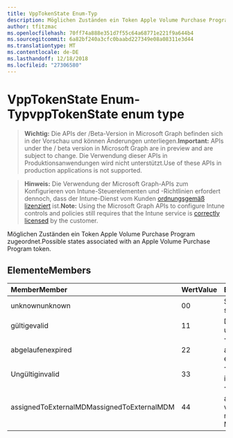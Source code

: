 ```yaml
---
title: VppTokenState Enum-Typ
description: Möglichen Zuständen ein Token Apple Volume Purchase Program zugeordnet.
author: tfitzmac
ms.openlocfilehash: 70ff74a888e351d7f55c64a68771e221f9a644b4
ms.sourcegitcommit: 6a82bf240a3cfc0baabd227349e08a08311e3d44
ms.translationtype: MT
ms.contentlocale: de-DE
ms.lasthandoff: 12/18/2018
ms.locfileid: "27306580"
---
```

# <a name="vpptokenstate-enum-type"></a><span data-ttu-id="8d7e8-103">VppTokenState Enum-Typ</span><span class="sxs-lookup"><span data-stu-id="8d7e8-103">vppTokenState enum type</span></span>

> <span data-ttu-id="8d7e8-104">**Wichtig:** Die APIs der /Beta-Version in Microsoft Graph befinden sich in der Vorschau und können Änderungen unterliegen.</span><span class="sxs-lookup"><span data-stu-id="8d7e8-104">**Important:** APIs under the / beta version in Microsoft Graph are in preview and are subject to change.</span></span> <span data-ttu-id="8d7e8-105">Die Verwendung dieser APIs in Produktionsanwendungen wird nicht unterstützt.</span><span class="sxs-lookup"><span data-stu-id="8d7e8-105">Use of these APIs in production applications is not supported.</span></span>

> <span data-ttu-id="8d7e8-106">**Hinweis:** Die Verwendung der Microsoft Graph-APIs zum Konfigurieren von Intune-Steuerelementen und -Richtlinien erfordert dennoch, dass der Intune-Dienst vom Kunden [ordnungsgemäß lizenziert](https://go.microsoft.com/fwlink/?linkid=839381) ist.</span><span class="sxs-lookup"><span data-stu-id="8d7e8-106">**Note:** Using the Microsoft Graph APIs to configure Intune controls and policies still requires that the Intune service is [correctly licensed](https://go.microsoft.com/fwlink/?linkid=839381) by the customer.</span></span>

<span data-ttu-id="8d7e8-107">Möglichen Zuständen ein Token Apple Volume Purchase Program zugeordnet.</span><span class="sxs-lookup"><span data-stu-id="8d7e8-107">Possible states associated with an Apple Volume Purchase Program token.</span></span>
## <a name="members"></a><span data-ttu-id="8d7e8-108">Elemente</span><span class="sxs-lookup"><span data-stu-id="8d7e8-108">Members</span></span>
|<span data-ttu-id="8d7e8-109">Member</span><span class="sxs-lookup"><span data-stu-id="8d7e8-109">Member</span></span>|<span data-ttu-id="8d7e8-110">Wert</span><span class="sxs-lookup"><span data-stu-id="8d7e8-110">Value</span></span>|<span data-ttu-id="8d7e8-111">Beschreibung</span><span class="sxs-lookup"><span data-stu-id="8d7e8-111">Description</span></span>|
|:---|:---|:---|
|<span data-ttu-id="8d7e8-112">unknown</span><span class="sxs-lookup"><span data-stu-id="8d7e8-112">unknown</span></span>|<span data-ttu-id="8d7e8-113">0</span><span class="sxs-lookup"><span data-stu-id="8d7e8-113">0</span></span>|<span data-ttu-id="8d7e8-114">Standardzustand.</span><span class="sxs-lookup"><span data-stu-id="8d7e8-114">Default state.</span></span>|
|<span data-ttu-id="8d7e8-115">gültige</span><span class="sxs-lookup"><span data-stu-id="8d7e8-115">valid</span></span>|<span data-ttu-id="8d7e8-116">1</span><span class="sxs-lookup"><span data-stu-id="8d7e8-116">1</span></span>|<span data-ttu-id="8d7e8-117">Das Token ist ungültig.</span><span class="sxs-lookup"><span data-stu-id="8d7e8-117">Token is valid.</span></span>|
|<span data-ttu-id="8d7e8-118">abgelaufen</span><span class="sxs-lookup"><span data-stu-id="8d7e8-118">expired</span></span>|<span data-ttu-id="8d7e8-119">2</span><span class="sxs-lookup"><span data-stu-id="8d7e8-119">2</span></span>|<span data-ttu-id="8d7e8-120">Token ist abgelaufen.</span><span class="sxs-lookup"><span data-stu-id="8d7e8-120">Token is expired.</span></span>|
|<span data-ttu-id="8d7e8-121">Ungültig</span><span class="sxs-lookup"><span data-stu-id="8d7e8-121">invalid</span></span>|<span data-ttu-id="8d7e8-122">3</span><span class="sxs-lookup"><span data-stu-id="8d7e8-122">3</span></span>|<span data-ttu-id="8d7e8-123">Token ist ungültig.</span><span class="sxs-lookup"><span data-stu-id="8d7e8-123">Token is invalid.</span></span>|
|<span data-ttu-id="8d7e8-124">assignedToExternalMDM</span><span class="sxs-lookup"><span data-stu-id="8d7e8-124">assignedToExternalMDM</span></span>|<span data-ttu-id="8d7e8-125">4</span><span class="sxs-lookup"><span data-stu-id="8d7e8-125">4</span></span>|<span data-ttu-id="8d7e8-126">Token wird von einem anderen MDM-Dienst verwaltet.</span><span class="sxs-lookup"><span data-stu-id="8d7e8-126">Token is managed by another MDM Service.</span></span>|





